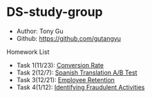 # DS-study-group

- Author: Tony Gu
- Github: https://github.com/gutangyu

Homework List
- Task 1(11/23): [Conversion Rate](./Conversion_Rate)
- Task 2(12/7): [Spanish Translation A/B Test](./Spanish_Translation_AB_test/)
- Task 3(12/21): [Employee Retention](./Employee_Retention/)
- Task 4(1/12): [Identifying Fraudulent Activities](./Identifying_Fraudulent_Activities/)
